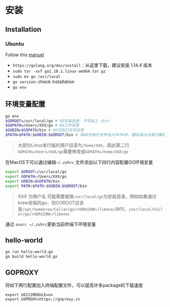 # 安装

## Installation

### Ubuntu

Follow this [manuel](https://tecadmin.net/install-go-on-ubuntu/)

- `https://golang.org/doc/install`：从这里下载，建议安装 1.14.4 版本
- `sudo tar -xvf go1.10.1.linux-amd64.tar.gz`
- `sudo mv go /usr/local`
- `go version`: check installation
- `go env`

## 环境变量配置

```bash
go env
$GOROOT=/usr/local/go # GO安装目录，不可加上 /bin
$GOPATH=/Users/XXX/go # GO工作目录
$GOBIN=$GOPATH/bin # GO可执行文件目录
$PATH=$PATH:$GOBIN:$GOROOT/bin # 将GO可执行文件加入PATH中，使GO指令与我们编写的GO应用可以全局调用 
```

> 大部分Linux发行版的用户目录为`/home/XXX`，因此第二行`GOPATH=/Users/XXX/go`需要修改成`GOPATH=/home/XXX/go`

在MacOS下可以通过编辑`~/.zshrc` 文件添加以下四行内容配置GO环境变量

```bash
export GOROOT=/usr/local/go
export GOPATH=/Users/XXX/go
export GOBIN=$GOPATH/bin
export PATH=$PATH:$GOBIN:$GOROOT/bin
```

> XXX 为用户名
> 可能需要替换`/usr/local/go`为安装目录，例如如果通过brew安装的go，则GOROOT应该是`/opt/homebrew/Cellar/go/<VERSION>/libexec`(M1)，`/usr/local/Cellar/go/<VERSION>/libexec`

通过 `sourc ~/.zshrc`更新当前终端下环境变量

## hello-world

```bash
go run hello-world.go
go build hello-world.go
```

## GOPROXY

将如下两行配置加入终端配置文件，可以提高许多package的下载速度

```shell
export GO111MODULE=on
export GOPROXY=https://goproxy.cn
```

